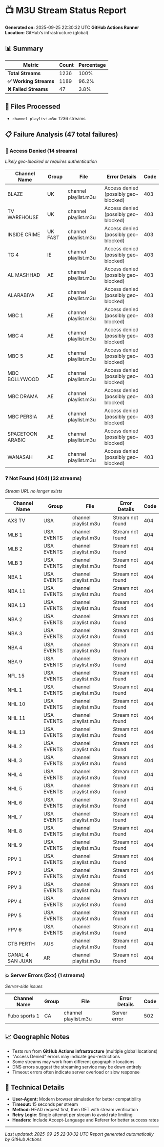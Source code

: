 # 📺 M3U Stream Status Report

**Generated on:** 2025-09-25 22:30:32 UTC
**GitHub Actions Runner Location:** GitHub's infrastructure (global)

## 📊 Summary

| Metric | Count | Percentage |
|--------|-------|------------|
| **Total Streams** | 1236 | 100% |
| **✅ Working Streams** | 1189 | 96.2% |
| **❌ Failed Streams** | 47 | 3.8% |

## 📁 Files Processed

- `channel playlist.m3u`: 1236 streams

## 📋 Failure Analysis (47 total failures)

### 🚫 Access Denied (14 streams)
*Likely geo-blocked or requires authentication*

| Channel Name | Group | File | Error Details | Code |
|-------------|-------|------|---------------|------|
| BLAZE | UK | channel playlist.m3u | Access denied (possibly geo-blocked) | 403 |
| TV WAREHOUSE | UK | channel playlist.m3u | Access denied (possibly geo-blocked) | 403 |
| INSIDE CRIME | UK FAST | channel playlist.m3u | Access denied (possibly geo-blocked) | 403 |
| TG 4 | IE | channel playlist.m3u | Access denied (possibly geo-blocked) | 403 |
| AL MASHHAD | AE | channel playlist.m3u | Access denied (possibly geo-blocked) | 403 |
| ALARABIYA | AE | channel playlist.m3u | Access denied (possibly geo-blocked) | 403 |
| MBC 1 | AE | channel playlist.m3u | Access denied (possibly geo-blocked) | 403 |
| MBC 4 | AE | channel playlist.m3u | Access denied (possibly geo-blocked) | 403 |
| MBC 5 | AE | channel playlist.m3u | Access denied (possibly geo-blocked) | 403 |
| MBC BOLLYWOOD | AE | channel playlist.m3u | Access denied (possibly geo-blocked) | 403 |
| MBC DRAMA | AE | channel playlist.m3u | Access denied (possibly geo-blocked) | 403 |
| MBC PERSIA | AE | channel playlist.m3u | Access denied (possibly geo-blocked) | 403 |
| SPACETOON ARABIC | AE | channel playlist.m3u | Access denied (possibly geo-blocked) | 403 |
| WANASAH | AE | channel playlist.m3u | Access denied (possibly geo-blocked) | 403 |

### ❓ Not Found (404) (32 streams)
*Stream URL no longer exists*

| Channel Name | Group | File | Error Details | Code |
|-------------|-------|------|---------------|------|
| AXS TV | USA | channel playlist.m3u | Stream not found | 404 |
| MLB 1 | USA EVENTS | channel playlist.m3u | Stream not found | 404 |
| MLB 2 | USA EVENTS | channel playlist.m3u | Stream not found | 404 |
| MLB 3 | USA EVENTS | channel playlist.m3u | Stream not found | 404 |
| NBA 1 | USA EVENTS | channel playlist.m3u | Stream not found | 404 |
| NBA 11 | USA EVENTS | channel playlist.m3u | Stream not found | 404 |
| NBA 13 | USA EVENTS | channel playlist.m3u | Stream not found | 404 |
| NBA 2 | USA EVENTS | channel playlist.m3u | Stream not found | 404 |
| NBA 3 | USA EVENTS | channel playlist.m3u | Stream not found | 404 |
| NBA 4 | USA EVENTS | channel playlist.m3u | Stream not found | 404 |
| NBA 9 | USA EVENTS | channel playlist.m3u | Stream not found | 404 |
| NFL 15 | USA EVENTS | channel playlist.m3u | Stream not found | 404 |
| NHL 1 | USA EVENTS | channel playlist.m3u | Stream not found | 404 |
| NHL 10 | USA EVENTS | channel playlist.m3u | Stream not found | 404 |
| NHL 11 | USA EVENTS | channel playlist.m3u | Stream not found | 404 |
| NHL 13 | USA EVENTS | channel playlist.m3u | Stream not found | 404 |
| NHL 2 | USA EVENTS | channel playlist.m3u | Stream not found | 404 |
| NHL 3 | USA EVENTS | channel playlist.m3u | Stream not found | 404 |
| NHL 4 | USA EVENTS | channel playlist.m3u | Stream not found | 404 |
| NHL 5 | USA EVENTS | channel playlist.m3u | Stream not found | 404 |
| NHL 6 | USA EVENTS | channel playlist.m3u | Stream not found | 404 |
| NHL 7 | USA EVENTS | channel playlist.m3u | Stream not found | 404 |
| NHL 8 | USA EVENTS | channel playlist.m3u | Stream not found | 404 |
| NHL 9 | USA EVENTS | channel playlist.m3u | Stream not found | 404 |
| PPV 1 | USA EVENTS | channel playlist.m3u | Stream not found | 404 |
| PPV 2 | USA EVENTS | channel playlist.m3u | Stream not found | 404 |
| PPV 3 | USA EVENTS | channel playlist.m3u | Stream not found | 404 |
| PPV 4 | USA EVENTS | channel playlist.m3u | Stream not found | 404 |
| PPV 5 | USA EVENTS | channel playlist.m3u | Stream not found | 404 |
| PPV 6 | USA EVENTS | channel playlist.m3u | Stream not found | 404 |
| CTB PERTH | AUS | channel playlist.m3u | Stream not found | 404 |
| CANAL 4 SAN JUAN | AR | channel playlist.m3u | Stream not found | 404 |

### 💥 Server Errors (5xx) (1 streams)
*Server-side issues*

| Channel Name | Group | File | Error Details | Code |
|-------------|-------|------|---------------|------|
| Fubo sports 1 | CA | channel playlist.m3u | Server error | 502 |


## 📈 Geographic Notes

- Tests run from **GitHub Actions infrastructure** (multiple global locations)
- "Access Denied" errors may indicate geo-restrictions
- Some streams may work from different geographic locations
- DNS errors suggest the streaming service may be down entirely
- Timeout errors often indicate server overload or slow response

## 📝 Technical Details

- **User-Agent:** Modern browser simulation for better compatibility
- **Timeout:** 15 seconds per stream
- **Method:** HEAD request first, then GET with stream verification
- **Retry Logic:** Single attempt per stream to avoid rate limiting
- **Headers:** Include Accept-Language and Referer for better success rates

---
*Last updated: 2025-09-25 22:30:32 UTC*
*Report generated automatically by GitHub Actions*
